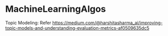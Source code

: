 # MachineLearningAlgos
Topic Modeling: Refer https://medium.com/@harshitasharma_ai/improving-topic-models-and-understanding-evaluation-metrics-af0509635dc5
